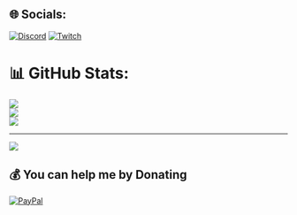 ## 🌐 Socials:
[![Discord](https://img.shields.io/badge/Discord-%237289DA.svg?logo=discord&logoColor=white)](https://discord.gg/r6KGT3fekE) [![Twitch](https://img.shields.io/badge/Twitch-%239146FF.svg?logo=Twitch&logoColor=white)](https://twitch.tv/https://twitch.tv/jocydev) 

# 📊 GitHub Stats:
![](https://github-readme-stats.vercel.app/api?username=JocY16&theme=dark&hide_border=false&include_all_commits=true&count_private=true)<br/>
![](https://github-readme-streak-stats.herokuapp.com/?user=JocY16&theme=dark&hide_border=false)<br/>
![](https://github-readme-stats.vercel.app/api/top-langs/?username=JocY16&theme=dark&hide_border=false&include_all_commits=true&count_private=true&layout=compact)

---

[![](https://visitcount.itsvg.in/api?id=JocY16&icon=5&color=1)](https://visitcount.itsvg.in)

  ## 💰 You can help me by Donating
  [![PayPal](https://img.shields.io/badge/PayPal-00457C?style=for-the-badge&logo=paypal&logoColor=white)](https://paypal.me/JocYNITROs) 


